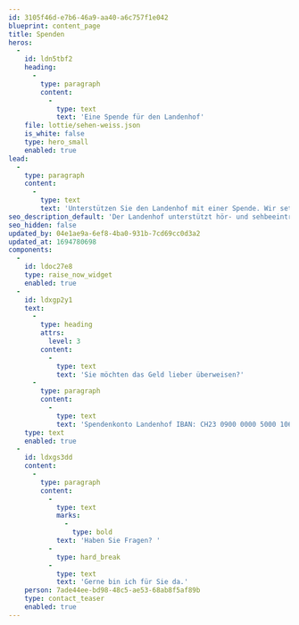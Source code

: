 ```yaml
---
id: 3105f46d-e7b6-46a9-aa40-a6c757f1e042
blueprint: content_page
title: Spenden
heros:
  -
    id: ldn5tbf2
    heading:
      -
        type: paragraph
        content:
          -
            type: text
            text: 'Eine Spende für den Landenhof'
    file: lottie/sehen-weiss.json
    is_white: false
    type: hero_small
    enabled: true
lead:
  -
    type: paragraph
    content:
      -
        type: text
        text: 'Unterstützen Sie den Landenhof mit einer Spende. Wir setzen Ihre Spende auf jeden Fall dafür ein, Kindern und Jugendlichen mit einer Hör- oder Sehbeeinträchtigung kleine und grosse Wünsche zu erfüllen oder ihnen zusätzliche Hilfeleistungen zu ermöglichen. Herzlichen Dank für Ihre wertvolle Unterstützung!'
seo_description_default: 'Der Landenhof unterstützt hör- und sehbeeinträchtigte Kinder & Jugendliche in ihrem selbstbestimmten Leben durch Förderung ihrer Fähigkeiten & Entwicklung'
seo_hidden: false
updated_by: 04e1ae9a-6ef8-4ba0-931b-7cd69cc0d3a2
updated_at: 1694780698
components:
  -
    id: ldoc27e8
    type: raise_now_widget
    enabled: true
  -
    id: ldxgp2y1
    text:
      -
        type: heading
        attrs:
          level: 3
        content:
          -
            type: text
            text: 'Sie möchten das Geld lieber überweisen?'
      -
        type: paragraph
        content:
          -
            type: text
            text: 'Spendenkonto Landenhof IBAN: CH23 0900 0000 5000 1067 6'
    type: text
    enabled: true
  -
    id: ldxgs3dd
    content:
      -
        type: paragraph
        content:
          -
            type: text
            marks:
              -
                type: bold
            text: 'Haben Sie Fragen? '
          -
            type: hard_break
          -
            type: text
            text: 'Gerne bin ich für Sie da.'
    person: 7ade44ee-bd98-48c5-ae53-68ab8f5af89b
    type: contact_teaser
    enabled: true
---
```

